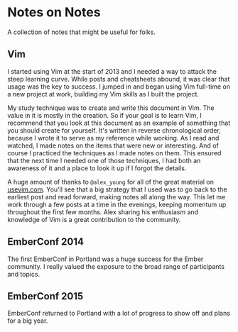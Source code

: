 # Notes on Notes

A collection of notes that might be useful for folks.

## Vim

I started using Vim at the start of 2013 and I needed a way to attack the steep learning curve. While posts and cheatsheets abound, it was clear that usage was the key to success. I jumped in and began using Vim full-time on a new project at work, building my Vim skills as I built the project.

My study technique was to create and write this document in Vim. The value in it is mostly in the creation. So if your goal is to learn Vim, I recommend that you look at this document as an example of something that you should create for yourself. It's written in reverse chronological order, because I wrote it to serve as my reference while working. As I read and watched, I made notes on the items that were new or interesting. And of course I practiced the techniques as I made notes on them. This ensured that the next time I needed one of those techniques, I had both an awareness of it and a place to look it up if I forgot the details.

A huge amount of thanks to `@alex_young` for all of the great material on [usevim.com](http://usevim.com). You'll see that a big strategy that I used was to go back to the earliest post and read forward, making notes all along the way. This let me work through a few posts at a time in the evenings, keeping momentum up throughout the first few months. Alex sharing his enthusiasm and knowledge of Vim is a great contribution to the community.

## EmberConf 2014

The first EmberConf in Portland was a huge success for the Ember community. I really valued the exposure to the broad range of participants and topics.

## EmberConf 2015

EmberConf returned to Portland with a lot of progress to show off and plans for a big year.
